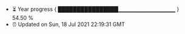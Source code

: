 - ⏳ Year progress { ████████████████▁▁▁▁▁▁▁▁▁▁▁▁▁▁ } 54.50 %
- ⏰ Updated on Sun, 18 Jul 2021 22:19:31 GMT

